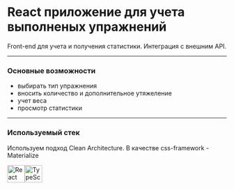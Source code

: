 # React приложение для учета выполненых упражнений

Front-end для учета и получения статистики. Интеграция с внешним API.

---

### Основные возможности

- выбирать тип упражнения
- вносить количество и дополнительное утяжеление
- учет веса
- просмотр статистики

---

### Используемый стек

Используем подход Clean Architecture. В качестве css-framework - Materialize

<img src="https://cdn.jsdelivr.net/gh/devicons/devicon/icons/react/react-original.svg" title="React" width="40" height="40" /><img src="https://cdn.jsdelivr.net/gh/devicons/devicon/icons/typescript/typescript-original.svg" title="TypeScript" width="40" height="40" />
